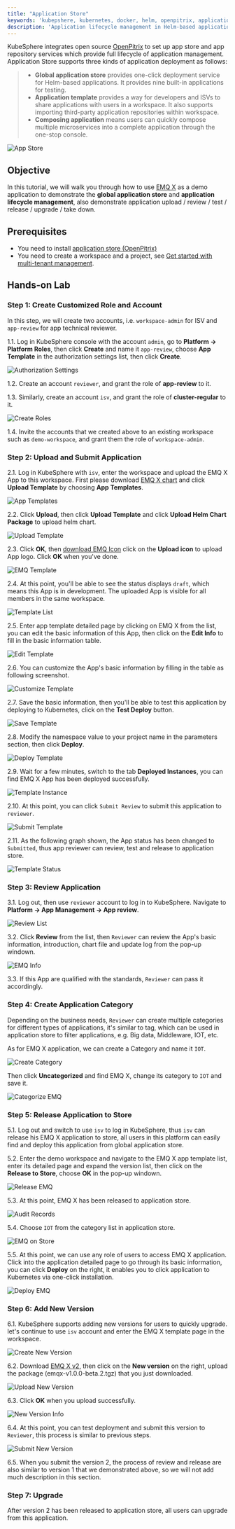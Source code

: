 ```yaml
---
title: "Application Store"
keywords: 'kubepshere, kubernetes, docker, helm, openpitrix, application store'
description: 'Application lifecycle management in Helm-based application store'
---
```


KubeSphere integrates open source [OpenPitrix](https://github.com/openpitrix/openpitrix) to set up app store and app repository services which provide full lifecycle of application management. Application Store supports three kinds of application deployment as follows:

> - **Global application store** provides one-click deployment service for Helm-based applications. It provides nine built-in applications for testing.
> - **Application template** provides a way for developers and ISVs to share applications with users in a workspace. It also supports importing third-party application repositories within workspace.
> - **Composing application** means users can quickly compose multiple microservices into a complete application through the one-stop console.

![App Store](https://pek3b.qingstor.com/kubesphere-docs/png/20200212172234.png)

## Objective

In this tutorial, we will walk you through how to use [EMQ X](https://www.emqx.io/) as a demo application to demonstrate the **global application store** and **application lifecycle management**, also demonstrate application upload / review / test / release / upgrade / take down.

## Prerequisites

- You need to install [application store (OpenPitrix)](../../installation/install-openpitrix)
- You need to create a workspace and a project, see [Get started with multi-tenant management](../admin-quick-start).

## Hands-on Lab

### Step 1: Create Customized Role and Account

In this step, we will create two accounts, i.e. `workspace-admin` for ISV and `app-review` for app technical reviewer.

1.1. Log in KubeSphere console with the account `admin`, go to **Platform → Platform Roles**, then click **Create** and name it `app-review`, choose **App Template** in the authorization settings list, then click **Create**.

![Authorization Settings](https://pek3b.qingstor.com/kubesphere-docs/png/20200212174022.png)

1.2. Create an account `reviewer`, and grant the role of **app-review** to it.

1.3. Similarly, create an account `isv`, and grant the role of **cluster-regular** to it.

![Create Roles](https://pek3b.qingstor.com/kubesphere-docs/png/20200212180757.png)

1.4. Invite the accounts that we created above to an existing workspace such as `demo-workspace`, and grant them the role of `workspace-admin`.

### Step 2: Upload and Submit Application

2.1. Log in KubeSphere with `isv`, enter the workspace and upload the EMQ X App to this workspace. First please download [EMQ X chart](https://github.com/kubesphere/tutorial/raw/master/tutorial%205%20-%20app-store/emqx-v1.0.0-beta.1.tgz) and click **Upload Template** by choosing **App Templates**.

![App Templates](https://pek3b.qingstor.com/kubesphere-docs/png/20200212183110.png)

2.2. Click **Upload**, then click **Upload Template** and click **Upload Helm Chart Package** to upload helm chart.

![Upload Template](https://pek3b.qingstor.com/kubesphere-docs/png/20200212183634.png)

2.3. Click **OK**, then [download EMQ Icon](https://github.com/kubesphere/tutorial/raw/master/tutorial%205%20-%20app-store/emqx-logo.png) click on the **Upload icon** to upload App logo. Click **OK** when you've done.

![EMQ Template](https://pek3b.qingstor.com/kubesphere-docs/png/20200212232222.png)

2.4. At this point, you'll be able to see the status displays `draft`, which means this App is in development. The uploaded App is visible for all members in the same workspace.

![Template List](https://pek3b.qingstor.com/kubesphere-docs/png/20200212232332.png)

2.5. Enter app template detailed page by clicking on EMQ X from the list, you can edit the basic information of this App, then click on the **Edit Info** to fill in the basic information table.

![Edit Template](https://pek3b.qingstor.com/kubesphere-docs/png/20200212232811.png)

2.6. You can customize the App's basic information by filling in the table as following screenshot.

![Customize Template](https://pek3b.qingstor.com/kubesphere-docs/png/20200213143953.png)

2.7. Save the basic information, then you'll be able to test this application by deploying to Kubernetes, click on the **Test Deploy** button.

![Save Template](https://pek3b.qingstor.com/kubesphere-docs/png/20200213152954.png)

2.8. Modify the namespace value to your project name in the parameters section, then click **Deploy**.

![Deploy Template](https://pek3b.qingstor.com/kubesphere-docs/png/20200213153820.png)

2.9. Wait for a few minutes, switch to the tab **Deployed Instances**, you can find EMQ X App has been deployed successfully.

![Template Instance](https://pek3b.qingstor.com/kubesphere-docs/png/20200213161854.png)

2.10. At this point, you can click `Submit Review` to submit this application to `reviewer`.

![Submit Template](https://pek3b.qingstor.com/kubesphere-docs/png/20200213162159.png)

2.11. As the following graph shown, the App status has been changed to `Submitted`, thus app reviewer can review, test and release to application store.

![Template Status](https://pek3b.qingstor.com/kubesphere-docs/png/20200213162811.png)

### Step 3: Review Application

3.1. Log out, then use `reviewer` account to log in to KubeSphere. Navigate to **Platform → App Management → App review**.

![Review List](https://pek3b.qingstor.com/kubesphere-docs/png/20200213163535.png)

3.2. Click **Review** from the list, then `Reviewer` can review the App's basic information, introduction, chart file and update log from the pop-up windown.

![EMQ Info](https://pek3b.qingstor.com/kubesphere-docs/png/20200213163802.png)

3.3. If this App are qualified with the standards, `Reviewer` can pass it accordingly.

### Step 4: Create Application Category

Depending on the business needs, `Reviewer` can create multiple categories for different types of applications, it's similar to tag, which can be used in application store to filter applications, e.g. Big data, Middleware, IOT, etc.

As for EMQ X application, we can create a Category and name it `IOT`.

![Create Category](https://pek3b.qingstor.com/kubesphere-docs/png/20200213172046.png)

Then click **Uncategorized** and find EMQ X, change its category to `IOT` and save it.

![Categorize EMQ](https://pek3b.qingstor.com/kubesphere-docs/png/20200213172311.png)

### Step 5: Release Application to Store

5.1. Log out and switch to use `isv` to log in KubeSphere, thus `isv` can release his EMQ X application to store, all users in this platform can easily find and deploy this application from global application store.

5.2. Enter the demo workspace and navigate to the EMQ X app template list, enter its detailed page and expand the version list, then click on the **Release to Store**, choose **OK** in the pop-up windown.

![Release EMQ](https://pek3b.qingstor.com/kubesphere-docs/png/20200213171324.png)

5.3. At this point, EMQ X has been released to application store.

![Audit Records](https://pek3b.qingstor.com/kubesphere-docs/png/20200213171705.png)

5.4. Choose `IOT` from the category list in application store.

![EMQ on Store](https://pek3b.qingstor.com/kubesphere-docs/png/20200213172436.png)

5.5. At this point, we can use any role of users to access EMQ X application. Click into the application detailed page to go through its basic information, you can click **Deploy** on the right, it enables you to click application to Kubernetes via one-click installation.

![Deploy EMQ](https://pek3b.qingstor.com/kubesphere-docs/png/20200213172650.png)

### Step 6: Add New Version

6.1. KubeSphere supports adding new versions for users to quickly upgrade. let's continue to use `isv` account and enter the EMQ X template page in the workspace.

![Create New Version](https://pek3b.qingstor.com/kubesphere-docs/png/20200213173325.png)

6.2. Download [EMQ X v2](https://github.com/kubesphere/tutorial/raw/master/tutorial%205%20-%20app-store/emqx-v1.0.0-beta.2.tgz), then click on the **New version** on the right, upload the package (emqx-v1.0.0-beta.2.tgz) that you just downloaded.

![Upload New Version](https://pek3b.qingstor.com/kubesphere-docs/png/20200213173744.png)

6.3. Click **OK** when you upload successfully.

![New Version Info](https://pek3b.qingstor.com/kubesphere-docs/png/20200213174026.png)

6.4. At this point, you can test deployment and submit this version to `Reviewer`, this process is similar to previous steps.

![Submit New Version](https://pek3b.qingstor.com/kubesphere-docs/png/20200213174256.png)

6.5. When you submit the version 2, the process of review and release are also similar to version 1 that we demonstrated above, so we will not add much description in this section.

### Step 7: Upgrade

After version 2 has been released to application store, all users can upgrade from this application.
